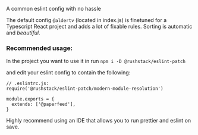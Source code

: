 A common eslint config with no hassle

The default config `@aldertv` (located in index.js) is finetuned for a Typescript React project and adds a lot of fixable rules. Sorting is automatic and _beautiful_.

### Recommended usage:
In the project you want to use it in run `npm i -D @rushstack/eslint-patch
` 

and edit your eslint config to contain the following:

```
// .eslintrc.js:
require('@rushstack/eslint-patch/modern-module-resolution')

module.exports = {
  extends: ['@paperfeed'],
}
```

Highly recommend using an IDE that allows you to run prettier and eslint on save.

